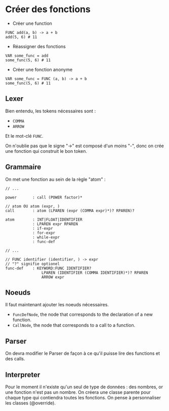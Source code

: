 # Créer des fonctions

* Créer une function

```
FUNC add(a, b) -> a + b
add(5, 6) # 11 
```

* Réassigner des fonctions

```
VAR some_func = add
some_func(5, 6) # 11
```

* Créer une fonction anonyme

```
VAR some_func = FUNC (a, b) -> a + b
some_func(5, 6) # 11
```

## Lexer

Bien entendu, les tokens nécessaires sont : 

* `COMMA`
* `ARROW`

Et le mot-clé `FUNC`.

On n'oublie pas que le signe "->" est composé d'un moins "-", donc on crée une fonction qui construit le bon token.

## Grammaire

On met une fonction au sein de la règle "atom" :

```
// ...

power       : call (POWER factor)*

// atom OU atom (expr, )
call        : atom (LPAREN (expr (COMMA expr)*)? RPAREN)?

atom        : INT|FLOAT|IDENTIFIER
            : LPAREN expr RPAREN
            : if-expr
            : for-expr
            : while-expr
            : func-def

// ...

// FUNC identifier (identifier, ) -> expr
// "?" signifie optionel
func-def    : KEYWORD:FUNC IDENTIFIER?
                LPAREN (IDENTIFIER (COMMA IDENTIFIER)*)? RPAREN
                ARROW expr
```

## Noeuds

Il faut maintenant ajouter les noeuds nécessaires.

* `FuncDefNode`, the node that corresponds to the declaration of a new function.
* `CallNode`, the node that corresponds to a call to a function.

## Parser

On devra modifier le Parser de façon à ce qu'il puisse lire des functions et des calls.

## Interpreter

Pour le moment il n'existe qu'un seul de type de données : des nombres, or une fonction n'est pas un nombre. On créera une classe parente pour chaque type qui contiendra toutes les fonctions. On pense à personnaliser les classes (@override).